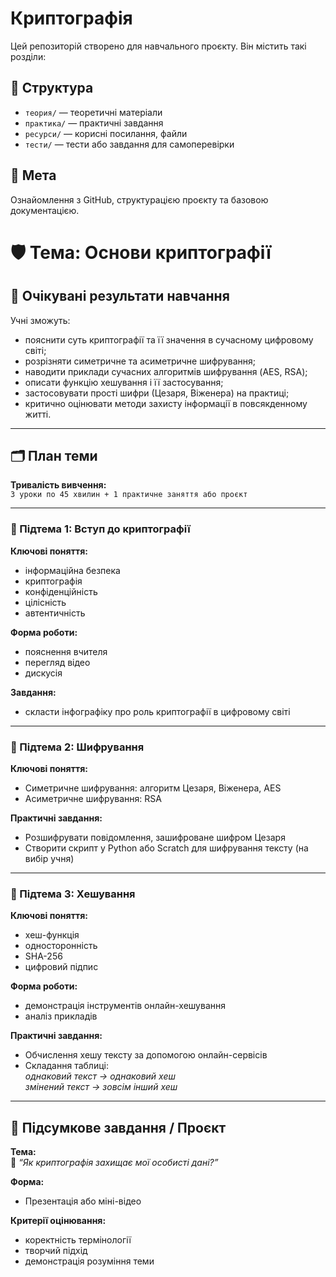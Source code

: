 # Криптографія

Цей репозиторій створено для навчального проєкту. Він містить такі розділи:

## 📁 Структура
- `теория/` — теоретичні матеріали
- `практика/` — практичні завдання
- `ресурси/` — корисні посилання, файли
- `тести/` — тести або завдання для самоперевірки

## 📌 Мета
Ознайомлення з GitHub, структурацією проєкту та базовою документацією.
# 🛡️ Тема: Основи криптографії

## 🎯 Очікувані результати навчання

Учні зможуть:

- пояснити суть криптографії та її значення в сучасному цифровому світі;
- розрізняти симетричне та асиметричне шифрування;
- наводити приклади сучасних алгоритмів шифрування (AES, RSA);
- описати функцію хешування і її застосування;
- застосовувати прості шифри (Цезаря, Віженера) на практиці;
- критично оцінювати методи захисту інформації в повсякденному житті.

---

## 🗂️ План теми

**Тривалість вивчення:**  
`3 уроки по 45 хвилин + 1 практичне заняття або проєкт`

---

### 📘 Підтема 1: Вступ до криптографії

**Ключові поняття:**
- інформаційна безпека
- криптографія
- конфіденційність
- цілісність
- автентичність

**Форма роботи:**
- пояснення вчителя
- перегляд відео
- дискусія

**Завдання:**
- скласти інфографіку про роль криптографії в цифровому світі

---

### 🔐 Підтема 2: Шифрування

**Ключові поняття:**
- Симетричне шифрування: алгоритм Цезаря, Віженера, AES  
- Асиметричне шифрування: RSA

**Практичні завдання:**
- Розшифрувати повідомлення, зашифроване шифром Цезаря
- Створити скрипт у Python або Scratch для шифрування тексту (на вибір учня)

---

### 🧩 Підтема 3: Хешування

**Ключові поняття:**
- хеш-функція
- односторонність
- SHA-256
- цифровий підпис

**Форма роботи:**
- демонстрація інструментів онлайн-хешування
- аналіз прикладів

**Практичні завдання:**
- Обчислення хешу тексту за допомогою онлайн-сервісів
- Складання таблиці:  
  _однаковий текст → однаковий хеш_  
  _змінений текст → зовсім інший хеш_

---

## 🎥 Підсумкове завдання / Проєкт

**Тема:**  
📌 _“Як криптографія захищає мої особисті дані?”_

**Форма:**  
- Презентація або міні-відео

**Критерії оцінювання:**
- коректність термінології
- творчий підхід
- демонстрація розуміння теми


